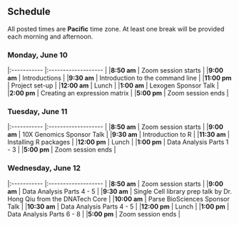 ## Schedule

All posted times are **Pacific** time zone. At least one break will be provided each morning and afternoon.

### Monday, June 10

|:----------- |:------------------- |
|**8:50 am**  | Zoom session starts |
|**9:00 am**  | Introductions |
|**9:30 am**  | Introduction to the command line |
|**11:00 pm**  | Project set-up |
|**12:00 am**  | Lunch |
|**1:00 am**  | Lexogen Sponsor Talk |
|**2:00 pm**  | Creating an expression matrix |
|**5:00 pm** | Zoom session ends |

### Tuesday, June 11

|:----------- |:------------------- |
|**8:50 am**  | Zoom session starts |
|**9:00 am**  | 10X Genomics Sponsor Talk |
|**9:30 am**  | Introduction to R |
|**11:30 am**  | Installing R packages |
|**12:00 pm**  | Lunch |
|**1:00 pm**  | Data Analysis Parts 1 - 3  |
|**5:00 pm** | Zoom session ends |

### Wednesday, June 12

|:----------- |:------------------- |
|**8:50 am**  | Zoom session starts |
|**9:00 am**   | Data Analysis Parts 4 - 5  |
|**9:30 am**   | Single Cell library prep talk by Dr. Hong Qiu from the DNATech Core  |
|**10:00 am**   | Parse BioSciences Sponsor Talk  |
|**10:30 am**   | Data Analysis Parts 4 - 5  |
|**12:00 pm**  | Lunch |
|**1:00 pm**   | Data Analysis Parts 6 - 8  |
|**5:00 pm** | Zoom session ends |
